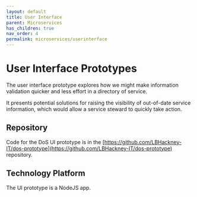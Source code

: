 ```yaml
---
layout: default
title: User Interface
parent: Microservices
has_children: true
nav_order: 4
permalink: microservices/userinterface
---
```


# User Interface Prototypes

The user interface prototype explores how we might make information validation quicker and less effort in a directory of service.

It presents potential solutions for raising the visibility of out-of-date service information, which would allow a service steward to quickly take action.

## Repository

Code for the DoS UI prototype is in the [https://github.com/LBHackney-IT/dos-prototype](https://github.com/LBHackney-IT/dos-prototype) repository.

## Technology Platform

The UI prototype is a NodeJS app.